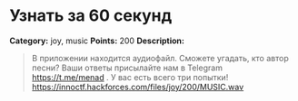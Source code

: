 # Узнать за 60 секунд


**Category:** joy, music
**Points:** 200
**Description:**

> В приложении находится аудиофайл. Сможете угадать, кто автор песни? Ваши ответы присылайте нам в Telegram https://t.me/menad . У вас есть всего три попытки!
> https://innoctf.hackforces.com/files/joy/200/MUSIC.wav
> 
